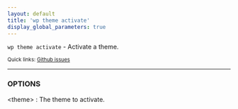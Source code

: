 ```yaml
---
layout: default
title: 'wp theme activate'
display_global_parameters: true
---
```


`wp theme activate` - Activate a theme.

<small>Quick links: <a href="https://github.com/wp-cli/wp-cli/issues?q=is%3Aopen+label%3Acommand%3Atheme-activate+sort%3Aupdated-desc">Github issues</a></small>

<hr />

### OPTIONS

&lt;theme&gt;
: The theme to activate.



